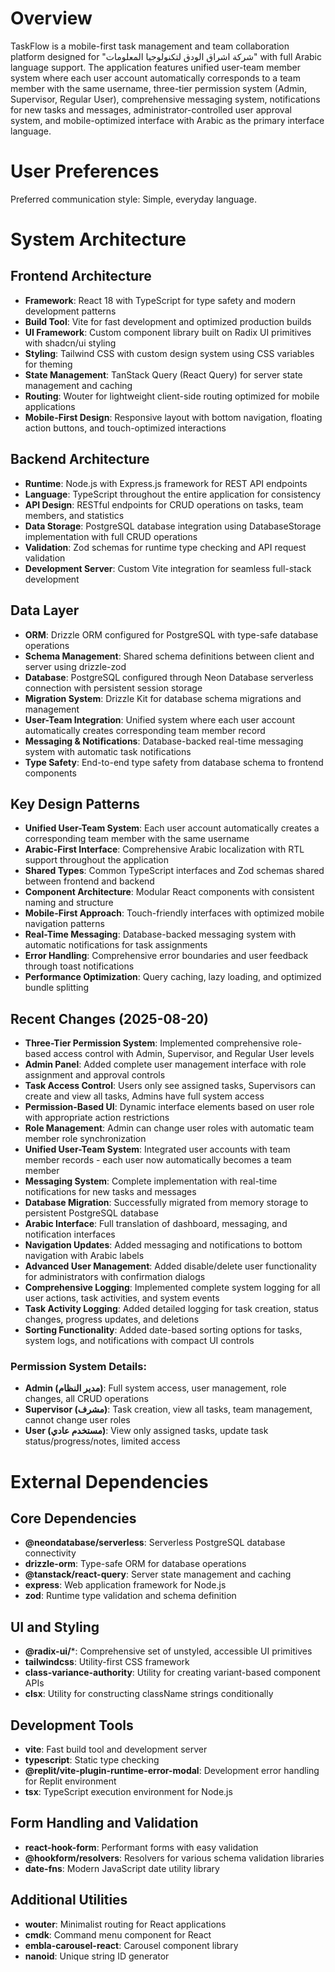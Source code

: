 # Overview

TaskFlow is a mobile-first task management and team collaboration platform designed for "شركة اشراق الودق لتكنولوجيا المعلومات" with full Arabic language support. The application features unified user-team member system where each user account automatically corresponds to a team member with the same username, three-tier permission system (Admin, Supervisor, Regular User), comprehensive messaging system, notifications for new tasks and messages, administrator-controlled user approval system, and mobile-optimized interface with Arabic as the primary interface language.

# User Preferences

Preferred communication style: Simple, everyday language.

# System Architecture

## Frontend Architecture
- **Framework**: React 18 with TypeScript for type safety and modern development patterns
- **Build Tool**: Vite for fast development and optimized production builds
- **UI Framework**: Custom component library built on Radix UI primitives with shadcn/ui styling
- **Styling**: Tailwind CSS with custom design system using CSS variables for theming
- **State Management**: TanStack Query (React Query) for server state management and caching
- **Routing**: Wouter for lightweight client-side routing optimized for mobile applications
- **Mobile-First Design**: Responsive layout with bottom navigation, floating action buttons, and touch-optimized interactions

## Backend Architecture
- **Runtime**: Node.js with Express.js framework for REST API endpoints
- **Language**: TypeScript throughout the entire application for consistency
- **API Design**: RESTful endpoints for CRUD operations on tasks, team members, and statistics
- **Data Storage**: PostgreSQL database integration using DatabaseStorage implementation with full CRUD operations
- **Validation**: Zod schemas for runtime type checking and API request validation
- **Development Server**: Custom Vite integration for seamless full-stack development

## Data Layer
- **ORM**: Drizzle ORM configured for PostgreSQL with type-safe database operations
- **Schema Management**: Shared schema definitions between client and server using drizzle-zod
- **Database**: PostgreSQL configured through Neon Database serverless connection with persistent session storage
- **Migration System**: Drizzle Kit for database schema migrations and management
- **User-Team Integration**: Unified system where each user account automatically creates corresponding team member record
- **Messaging & Notifications**: Database-backed real-time messaging system with automatic task notifications
- **Type Safety**: End-to-end type safety from database schema to frontend components

## Key Design Patterns
- **Unified User-Team System**: Each user account automatically creates a corresponding team member with the same username
- **Arabic-First Interface**: Comprehensive Arabic localization with RTL support throughout the application
- **Shared Types**: Common TypeScript interfaces and Zod schemas shared between frontend and backend
- **Component Architecture**: Modular React components with consistent naming and structure
- **Mobile-First Approach**: Touch-friendly interfaces with optimized mobile navigation patterns
- **Real-Time Messaging**: Database-backed messaging system with automatic notifications for task assignments
- **Error Handling**: Comprehensive error boundaries and user feedback through toast notifications
- **Performance Optimization**: Query caching, lazy loading, and optimized bundle splitting

## Recent Changes (2025-08-20)
- **Three-Tier Permission System**: Implemented comprehensive role-based access control with Admin, Supervisor, and Regular User levels
- **Admin Panel**: Added complete user management interface with role assignment and approval controls
- **Task Access Control**: Users only see assigned tasks, Supervisors can create and view all tasks, Admins have full system access
- **Permission-Based UI**: Dynamic interface elements based on user role with appropriate action restrictions
- **Role Management**: Admin can change user roles with automatic team member role synchronization
- **Unified User-Team System**: Integrated user accounts with team member records - each user now automatically becomes a team member
- **Messaging System**: Complete implementation with real-time notifications for new tasks and messages
- **Database Migration**: Successfully migrated from memory storage to persistent PostgreSQL database
- **Arabic Interface**: Full translation of dashboard, messaging, and notification interfaces
- **Navigation Updates**: Added messaging and notifications to bottom navigation with Arabic labels
- **Advanced User Management**: Added disable/delete user functionality for administrators with confirmation dialogs
- **Comprehensive Logging**: Implemented complete system logging for all user actions, task activities, and system events
- **Task Activity Logging**: Added detailed logging for task creation, status changes, progress updates, and deletions
- **Sorting Functionality**: Added date-based sorting options for tasks, system logs, and notifications with compact UI controls

### Permission System Details:
- **Admin (مدير النظام)**: Full system access, user management, role changes, all CRUD operations
- **Supervisor (مشرف)**: Task creation, view all tasks, team management, cannot change user roles
- **User (مستخدم عادي)**: View only assigned tasks, update task status/progress/notes, limited access

# External Dependencies

## Core Dependencies
- **@neondatabase/serverless**: Serverless PostgreSQL database connectivity
- **drizzle-orm**: Type-safe ORM for database operations
- **@tanstack/react-query**: Server state management and caching
- **express**: Web application framework for Node.js
- **zod**: Runtime type validation and schema definition

## UI and Styling
- **@radix-ui/***: Comprehensive set of unstyled, accessible UI primitives
- **tailwindcss**: Utility-first CSS framework
- **class-variance-authority**: Utility for creating variant-based component APIs
- **clsx**: Utility for constructing className strings conditionally

## Development Tools
- **vite**: Fast build tool and development server
- **typescript**: Static type checking
- **@replit/vite-plugin-runtime-error-modal**: Development error handling for Replit environment
- **tsx**: TypeScript execution environment for Node.js

## Form Handling and Validation
- **react-hook-form**: Performant forms with easy validation
- **@hookform/resolvers**: Resolvers for various schema validation libraries
- **date-fns**: Modern JavaScript date utility library

## Additional Utilities
- **wouter**: Minimalist routing for React applications
- **cmdk**: Command menu component for React
- **embla-carousel-react**: Carousel component library
- **nanoid**: Unique string ID generator